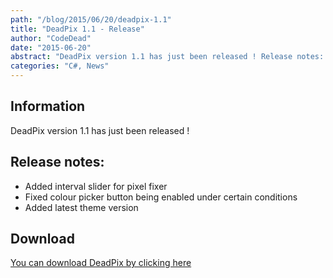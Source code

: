 ```yaml
---
path: "/blog/2015/06/20/deadpix-1.1"
title: "DeadPix 1.1 - Release"
author: "CodeDead"
date: "2015-06-20"
abstract: "DeadPix version 1.1 has just been released ! Release notes: Added interval slider for pixel fixer Fixed colour picker button being enabled under certain conditions Added latest theme version Click here to download the latest..."
categories: "C#, News"
---
```

## Information

DeadPix version 1.1 has just been released !

## Release notes:

* Added interval slider for pixel fixer
* Fixed colour picker button being enabled under certain conditions
* Added latest theme version
  
## Download

<a href="/software/deadpix">You can download DeadPix by clicking here</a>
